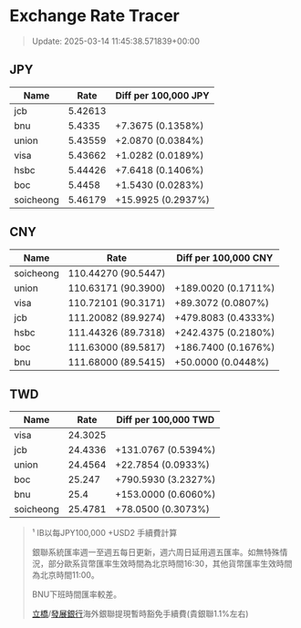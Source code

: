 # Exchange Rate Tracer

> Update: 2025-03-14 11:45:38.571839+00:00

## JPY

| Name      |    Rate | Diff per 100,000 JPY   |
|-----------|---------|------------------------|
| jcb       | 5.42613 |                        |
| bnu       | 5.4335  | +7.3675 (0.1358%)      |
| union     | 5.43559 | +2.0870 (0.0384%)      |
| visa      | 5.43662 | +1.0282 (0.0189%)      |
| hsbc      | 5.44426 | +7.6418 (0.1406%)      |
| boc       | 5.4458  | +1.5430 (0.0283%)      |
| soicheong | 5.46179 | +15.9925 (0.2937%)     |

## CNY

| Name      | Rate                | Diff per 100,000 CNY   |
|-----------|---------------------|------------------------|
| soicheong | 110.44270	(90.5447) |                        |
| union     | 110.63171	(90.3900) | +189.0020 (0.1711%)    |
| visa      | 110.72101	(90.3171) | +89.3072 (0.0807%)     |
| jcb       | 111.20082	(89.9274) | +479.8083 (0.4333%)    |
| hsbc      | 111.44326	(89.7318) | +242.4375 (0.2180%)    |
| boc       | 111.63000	(89.5817) | +186.7400 (0.1676%)    |
| bnu       | 111.68000	(89.5415) | +50.0000 (0.0448%)     |

## TWD

| Name      |    Rate | Diff per 100,000 TWD   |
|-----------|---------|------------------------|
| visa      | 24.3025 |                        |
| jcb       | 24.4336 | +131.0767 (0.5394%)    |
| union     | 24.4564 | +22.7854 (0.0933%)     |
| boc       | 25.247  | +790.5930 (3.2327%)    |
| bnu       | 25.4    | +153.0000 (0.6060%)    |
| soicheong | 25.4781 | +78.0500 (0.3073%)     |


> ¹ IB以每JPY100,000 +USD2 手續費計算
>
> 銀聯系統匯率週一至週五每日更新，週六周日延用週五匯率。如無特殊情況，部分歐系貨幣匯率生效時間為北京時間16:30，其他貨幣匯率生效時間為北京時間11:00。
>
> BNU下班時間匯率較差。
>
> [立橋](https://www.wlbank.com.mo/uploads/ueditor/file/20181211/1544536513900230.pdf)/[發展銀行](https://www.mdb.com.mo/Service_Charges_20230728.pdf)海外銀聯提現暫時豁免手續費(貴銀聯1.1%左右)

